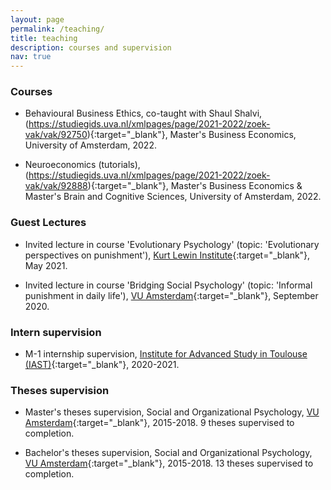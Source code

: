 ```yaml
---
layout: page
permalink: /teaching/
title: teaching
description: courses and supervision
nav: true
---
```


### Courses

- Behavioural Business Ethics, co-taught with Shaul Shalvi, (https://studiegids.uva.nl/xmlpages/page/2021-2022/zoek-vak/vak/92750){:target="\_blank"}, Master's Business Economics, University of Amsterdam, 2022.

- Neuroeconomics (tutorials), (https://studiegids.uva.nl/xmlpages/page/2021-2022/zoek-vak/vak/92888){:target="\_blank"}, Master's Business Economics & Master's Brain and Cognitive Sciences, University of Amsterdam, 2022.

### Guest Lectures

- Invited lecture in course 'Evolutionary Psychology' (topic: 'Evolutionary perspectives on punishment'), [Kurt Lewin Institute](https://kurtlewininstituut.nl/){:target="\_blank"}, May 2021.

- Invited lecture in course 'Bridging Social Psychology' (topic: 'Informal punishment in daily life'), [VU Amsterdam](https://www.vupsy.nl/){:target="\_blank"}, September 2020.

### Intern supervision

- M-1 internship supervision, [Institute for Advanced Study in Toulouse (IAST)](https://www.iast.fr/){:target="\_blank"}, 2020-2021.

### Theses supervision

- Master's theses supervision, Social and Organizational Psychology, [VU Amsterdam](https://www.vupsy.nl/){:target="\_blank"}, 2015-2018.
9 theses supervised to completion.

- Bachelor's theses supervision, Social and Organizational Psychology, [VU Amsterdam](https://www.vupsy.nl/){:target="\_blank"}, 2015-2018.
13 theses supervised to completion.

<!--For now, this page is assumed to be a static description of your courses. You can convert it to a collection similar to `_projects/` so that you can have a dedicated page for each course.

Organize your courses by years, topics, or universities, however you like!-->
